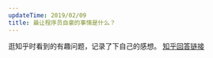 ```yaml
---
updateTime: 2019/02/09
title: 最让程序员自豪的事情是什么？
---
```


逛知乎时看到的有趣问题，记录了下自己的感想。
[知乎回答链接](https://www.zhihu.com/question/31772280/answer/541038006)
